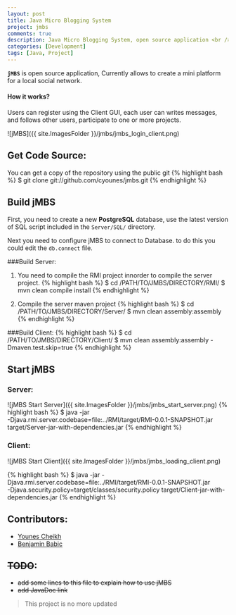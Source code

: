 ```yaml
---
layout: post
title: Java Micro Blogging System
project: jmbs
comments: true
description: Java Micro Blogging System, open source application <br />Currently allows to create a mini platform for a local social network -Not maintained anymore-.
categories: [Development]
tags: [Java, Project]
---
```

		
**`jMBS`** is open source application, Currently allows to create a mini platform for a local social network.  
#### How it works?
Users can register using the Client GUI, each user can writes messages, and follows other users, participate to one or more projects.  


![jMBS]({{ site.ImagesFolder }}/jmbs/jmbs_login_client.png)

## Get Code Source:
You can get a copy of the repository using the public git
{% highlight bash %}
$ git clone git://github.com/cyounes/jmbs.git
{% endhighlight %}

## Build jMBS

First, you need to create a new **PostgreSQL** database, use the latest version of SQL script included in the `Server/SQL/` directory.

Next you need to configure jMBS to connect to Database. to do this you could edit the `db.connect` file.

###Build Server:

1. You need to compile the RMI project innorder to compile the server project.
{% highlight bash %}
$ cd /PATH/TO/JMBS/DIRECTORY/RMI/
$ mvn clean compile install
{% endhighlight %}

2. Compile the server maven project
{% highlight bash %}
$ cd /PATH/TO/JMBS/DIRECTORY/Server/
$ mvn clean assembly:assembly
{% endhighlight %}


###Build Client:
{% highlight bash %}
$ cd /PATH/TO/JMBS/DIRECTORY/Client/
$ mvn clean assembly:assembly -Dmaven.test.skip=true
{% endhighlight %}	

## Start jMBS

### Server:
![jMBS Start Server]({{ site.ImagesFolder }}/jmbs/jmbs_start_server.png)
{% highlight bash %}
$ java -jar \
-Djava.rmi.server.codebase=file:../RMI/target/RMI-0.0.1-SNAPSHOT.jar \
target/Server-jar-with-dependencies.jar
{% endhighlight %}

### Client:
![jMBS Start Client]({{ site.ImagesFolder }}/jmbs/jmbs_loading_client.png)

{% highlight bash %}
$ java -jar -Djava.rmi.server.codebase=file:../RMI/target/RMI-0.0.1-SNAPSHOT.jar \
-Djava.security.policy=target/classes/security.policy target/Client-jar-with-dependencies.jar
{% endhighlight %}


## Contributors:
+ [Younes Cheikh](http://cyounes.com)
+ [Benjamin Babic](https://github.com/Ornro)  

## <del>TODO</del>:
- <del>add some lines to this file to explain how to use jMBS</del>
- <del>add JavaDoc link</del>

> This project is no more updated
